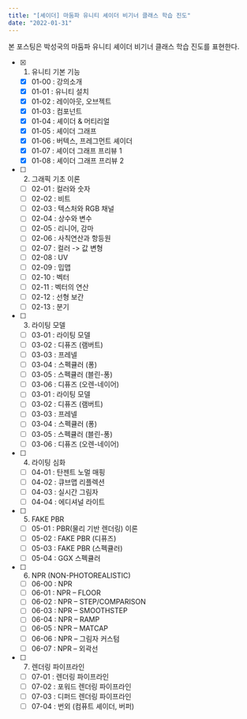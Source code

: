 ```yaml
---
title: "[셰이더] 마둠파 유니티 셰이더 비기너 클래스 학습 진도"
date: "2022-01-31"
---
```


본 포스팅은 박성국의 마둠파 유니티 셰이더 비기너 클래스 학습 진도를 표현한다.

- [x] 1. 유니티 기본 기능
  - [x] 01-00 : 강의소개
  - [x] 01-01 : 유니티 설치
  - [x] 01-02 : 레이아웃, 오브젝트
  - [x] 01-03 : 컴포넌트
  - [x] 01-04 : 셰이더 & 머티리얼
  - [x] 01-05 : 셰이더 그래프
  - [x] 01-06 : 버텍스, 프레그먼트 셰이더
  - [x] 01-07 : 셰이더 그래프 프리뷰 1
  - [x] 01-08 : 셰이더 그래프 프리뷰 2
- [ ] 2. 그래픽 기초 이론
  - [ ] 02-01 : 컬러와 숫자
  - [ ] 02-02 : 비트
  - [ ] 02-03 : 텍스처와 RGB 채널
  - [ ] 02-04 : 상수와 변수
  - [ ] 02-05 : 리니어, 감마
  - [ ] 02-06 : 사칙연산과 항등원
  - [ ] 02-07 : 컬러 -> 값 변형
  - [ ] 02-08 : UV
  - [ ] 02-09 : 밉맵
  - [ ] 02-10 : 벡터
  - [ ] 02-11 : 벡터의 연산
  - [ ] 02-12 : 선형 보간
  - [ ] 02-13 : 분기
- [ ] 3. 라이팅 모델
  - [ ] 03-01 : 라이팅 모델
  - [ ] 03-02 : 디퓨즈 (램버트)
  - [ ] 03-03 : 프레넬
  - [ ] 03-04 : 스펙큘러 (퐁)
  - [ ] 03-05 : 스펙큘러 (블린-퐁)
  - [ ] 03-06 : 디퓨즈 (오렌-네이어)
  - [ ] 03-01 : 라이팅 모델
  - [ ] 03-02 : 디퓨즈 (램버트)
  - [ ] 03-03 : 프레넬
  - [ ] 03-04 : 스펙큘러 (퐁)
  - [ ] 03-05 : 스펙큘러 (블린-퐁)
  - [ ] 03-06 : 디퓨즈 (오렌-네이어)
- [ ] 4. 라이팅 심화
  - [ ] 04-01 : 탄젠트 노멀 매핑
  - [ ] 04-02 : 큐브맵 리플렉션
  - [ ] 04-03 : 실시간 그림자
  - [ ] 04-04 : 에디셔널 라이트
- [ ] 5. FAKE PBR
  - [ ] 05-01 : PBR(물리 기반 렌더링) 이론
  - [ ] 05-02 : FAKE PBR (디퓨즈)
  - [ ] 05-03 : FAKE PBR (스펙큘러)
  - [ ] 05-04 : GGX 스펙큘러
- [ ] 6. NPR (NON-PHOTOREALISTIC)
  - [ ] 06-00 : NPR
  - [ ] 06-01 : NPR – FLOOR
  - [ ] 06-02 : NPR – STEP/COMPARISON
  - [ ] 06-03 : NPR – SMOOTHSTEP
  - [ ] 06-04 : NPR – RAMP
  - [ ] 06-05 : NPR – MATCAP
  - [ ] 06-06 : NPR – 그림자 커스텀
  - [ ] 06-07 : NPR – 외곽선
- [ ] 7. 렌더링 파이프라인
  - [ ] 07-01 : 렌더링 파이프라인
  - [ ] 07-02 : 포워드 렌더링 파이프라인
  - [ ] 07-03 : 디퍼드 렌더링 파이프라인
  - [ ] 07-04 : 번외 (컴퓨트 셰이더, 버퍼)
